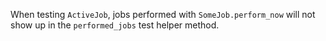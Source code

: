 When testing `ActiveJob`, jobs performed with `SomeJob.perform_now` will not show up in the `performed_jobs` test helper method.
